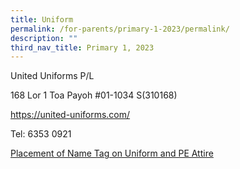 ```yaml
---
title: Uniform
permalink: /for-parents/primary-1-2023/permalink/
description: ""
third_nav_title: Primary 1, 2023
---
```

United Uniforms P/L


168 Lor 1 Toa Payoh
#01-1034 S(310168)

https://united-uniforms.com/

Tel: 6353 0921

[Placement of Name Tag on Uniform and PE Attire](/files/placement%20of%20name%20tag%20on%20uniform%20&%20pe%20attire.pdf)